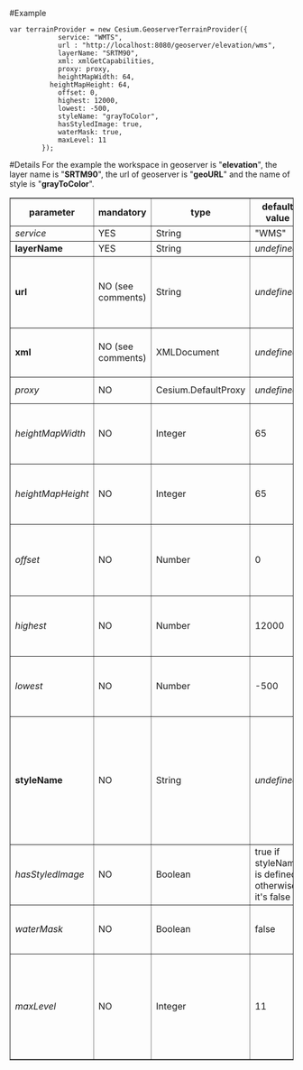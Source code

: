 #Example
```
var terrainProvider = new Cesium.GeoserverTerrainProvider({
			service: "WMTS",	
	        url : "http://localhost:8080/geoserver/elevation/wms",
	        layerName: "SRTM90",
	        xml: xmlGetCapabilities,
	        proxy: proxy,
	        heightMapWidth: 64,
          heightMapHeight: 64,
	        offset: 0,
	        highest: 12000,
	        lowest: -500,
	        styleName: "grayToColor",
	        hasStyledImage: true,
	        waterMask: true,
	        maxLevel: 11
	    });
```
	    
#Details
For the example the workspace in geoserver is "**elevation**", the layer name is "**SRTM90**", the url of geoserver is "**geoURL**" and the name of style is "**grayToColor**".
<table style="align:left;" border="1">
<tr style="center;">
  <th>parameter</th>
  <th>mandatory</th>
  <th>type</th>
  <th>default value</th>
  <th>geoWebCache example</th>
  <th>comments</th>
</tr>
<tr>
  <td><i>service</i></td>
  <td>YES</td>
  <td>String</td>
  <td>"WMS"</td>
  <td>"WMTS"</td>
  <td>indicates type of service</td>
</tr>
<tr>
  <td><b>layerName</b></td>
  <td>YES</td>
  <td>String</td>
  <td><i>undefined</i></td>
  <td>"elevation:SRTM90"</td>
  <td>name of the layer to use</td>
</tr>
<tr>
  <td><b>url</b></td>
  <td>NO (see comments)</td>
  <td>String</td>
  <td><i>undefined</i></td>
  <td>"geoURL/gwc/service/wmts"</td>
  <td>URL to acces to getCapabilities document (and ressources of the layer!!).<b> Either xml (see below) and url must be defined</b></td>
</tr>
<tr>
  <td><b>xml</b></td>
  <td>NO (see comments)</td>
  <td>XMLDocument</td>
  <td><i>undefined</i></td>
  <td>XMLDocument of <i>geoURL/gwc/service/wmts?REQUEST=GetCapabilities</i></td>
  <td>xml that defines the metadata of the layer. <b>Either url (see above) and xml must be defined</b></td>
</tr>
<tr>
  <td><i>proxy</i></td>
  <td>NO</td>
  <td>Cesium.DefaultProxy</td>
  <td><i>undefined</i></td>
  <td>new Cesium.DefaultProxy(urlProxy)</td>
  <td>a proxy to get data from geoserver</td>
</tr>
<tr>
  <td><i>heightMapWidth<i></td>
  <td>NO</td>
  <td>Integer</td>
  <td>65</td>
  <td>128</td>
  <td>defines width of tile. It seems that Cesium can't work with tile bigger than a certain size (between 129 and 256).</td>
</tr>
<tr>
  <td><i>heightMapHeight<i></td>
  <td>NO</td>
  <td>Integer</td>
  <td>65</td>
  <td>128</td>
  <td>defines height tile. It seems that Cesium can't work with tile bigger than a certain size (between 129 and 256).</td>
</tr>
<tr>
  <td><i>offset</i></td>
  <td>NO</td>
  <td>Number</td>
  <td>0</td>
  <td>400</td>
  <td>offset of the data in meters. It's positive to decrease the altitude of data received and it's negative to increase the altitude of data received</td>
</tr>
<tr>
  <td><i>highest</i></td>
  <td>NO</td>
  <td>Number</td>
  <td>12000</td>
  <td>9000</td>
  <td>define highest altitude of the layer. If an elevation data is higher, it will be balanced with data of the same sample.</td>
</tr>
<tr>
  <td><i>lowest</i></td>
  <td>NO</td>
  <td>Number</td>
  <td>-500</td>
  <td>-800</td>
  <td>define lowest altitude of the layer. If an elevation data is lower, it will be balanced with data of the same sample.</td>
</tr>
<tr>
  <td><b>styleName</b></td>
  <td>NO</td>
  <td>String</td>
  <td><i>undefined</i></td>
  <td>"mySLD"</td>
  <td>Name of style to use for GeoserverTerrainProvider when it works with BILL/DDS or styled images (<b>required in both case</b>). <b>In case of converted images, this parameter must be undefined or parameter hasStyledImage must be false (see below)</b></td>
</tr>
<tr>
  <td><i>hasStyledImage</i></td>
  <td>NO</td>
  <td>Boolean</td>
  <td>true if styleName is defined, otherwise it's false</td>
  <td>true</td>
  <td>indicates if image type is styled or converted. see comments of styleName parameter above</td>
</tr>
<tr>
  <td><i>waterMask</i></td>
  <td>NO</td>
  <td>Boolean</td>
  <td>false</td>
  <td>true</td>
  <td>Experimental. Indicates if GeoserverTerrainProvider should generate a water mask</td>
</tr>
<tr>
  <td><i>maxLevel</i></td>
  <td>NO</td>
  <td>Integer</td>
  <td>11</td>
  <td>14</td>
  <td>Level maximum to request for the layer. For indication, with a 90 meters (or 3 seconds arc) precision data, level 11 is enough; with a 30 meters (or 1 second arc) precision data, level 13 should be enough. </td>
</tr>
</table> 